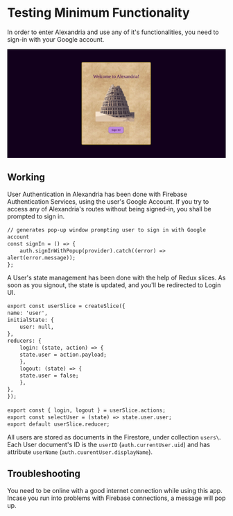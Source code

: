 # Testing Minimum Functionality

In order to enter Alexandria and use any of it's functionalities, you need to sign-in with your Google account.

![Login](img/login.png)

## Working

User Authentication in Alexandria has been done with Firebase Authentication Services, using the user's Google Account. If you try to access any of Alexandria's routes without being signed-in, you shall be prompted to sign in.

    // generates pop-up window prompting user to sign in with Google account
    const signIn = () => {
        auth.signInWithPopup(provider).catch((error) => alert(error.message));
    };

A User's state management has been done with the help of Redux slices. As soon as you signout, the state is updated, and you'll be redirected to Login UI.

    export const userSlice = createSlice({
    name: 'user',
    initialState: {
        user: null,
    },
    reducers: {
        login: (state, action) => {
        state.user = action.payload;
        },
        logout: (state) => {
        state.user = false;
        },
    },
    });

    export const { login, logout } = userSlice.actions;
    export const selectUser = (state) => state.user.user;
    export default userSlice.reducer;

All users are stored as documents in the Firestore, under collection `users\`. Each User document's ID is the `userID` (`auth.currentUser.uid`) and has attribute `userName` (`auth.cuurentUser.displayName`).

## Troubleshooting

You need to be online with a good internet connection while using this app. Incase you run into problems with Firebase connections, a message will pop up.
